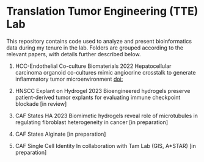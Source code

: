 # Translation Tumor Engineering (TTE) Lab
This repository contains code used to analyze and present bioinformatics data during my tenure in the lab. Folders are grouped according to the relevant papers, with details further described below.

1. HCC-Endothelial Co-culture Biomaterials 2022
Hepatocellular carcinoma organoid co-cultures mimic angiocrine crosstalk to generate inflammatory tumor microenvironment
[doi: ](https://doi.org/10.1016/j.biomaterials.2022.121527)

2. HNSCC Explant on Hydrogel 2023
Bioengineered hydrogels preserve patient-derived tumor explants for evaluating immune checkpoint blockade
[in review]

3. CAF States HA 2023
Biomimetic hydrogels reveal role of microtubules in regulating fibroblast heterogeneity in cancer
[in preparation]

4. CAF States Alginate
[in preparation]

5. CAF Single Cell Identity
In collaboration with Tam Lab (GIS, A*STAR)
[in preparation]
